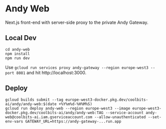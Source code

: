 # Andy Web

Next.js front-end with server-side proxy to the private Andy Gateway.

## Local Dev
```
cd andy-web
npm install
npm run dev
```
Use `gcloud run services proxy andy-gateway --region europe-west3 --port 8081` and hit http://localhost:3000.

## Deploy
```
gcloud builds submit --tag europe-west3-docker.pkg.dev/coolbits-ai/andy/andy-web:$(date +%Y%m%d-%H%M%S)
gcloud run deploy andy-web --region europe-west3 --image europe-west3-docker.pkg.dev/coolbits-ai/andy/andy-web:TAG --service-account andy-web@coolbits-ai.iam.gserviceaccount.com --allow-unauthenticated --set-env-vars GATEWAY_URL=https://andy-gateway-...run.app
```
